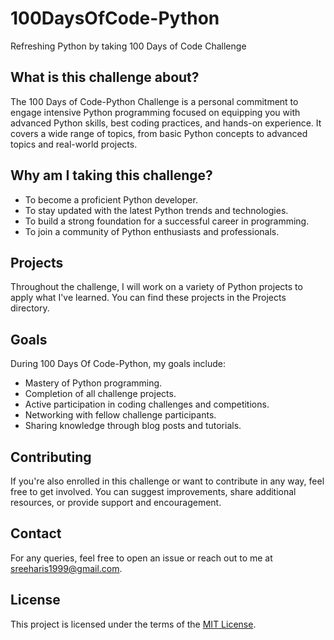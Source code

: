 # 100DaysOfCode-Python

 Refreshing Python by taking 100 Days of Code Challenge

## What is this challenge about?

The 100 Days of Code-Python Challenge is a personal commitment to engage intensive Python programming focused on equipping you with advanced Python skills, best coding practices, and hands-on experience. It covers a wide range of topics, from basic Python concepts to advanced topics and real-world projects.

## Why am I taking this challenge?

- To become a proficient Python developer.
- To stay updated with the latest Python trends and technologies.
- To build a strong foundation for a successful career in programming.
- To join a community of Python enthusiasts and professionals.

## Projects

Throughout the challenge, I will work on a variety of Python projects to apply what I've learned. You can find these projects in the Projects directory.

## Goals

During 100 Days Of Code-Python, my goals include:

- Mastery of Python programming.
- Completion of all challenge projects.
- Active participation in coding challenges and competitions.
- Networking with fellow challenge participants.
- Sharing knowledge through blog posts and tutorials.

## Contributing

If you're also enrolled in this challenge or want to contribute in any way, feel free to get involved. You can suggest improvements, share additional resources, or provide support and encouragement.

## Contact

For any queries, feel free to open an issue or reach out to me at [sreeharis1999@gmail.com](mailto:sreeharis1999@gmail.com).

## License

This project is licensed under the terms of the [MIT License](LICENSE).
